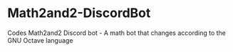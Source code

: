 # Math2and2-DiscordBot
Codes Math2and2 Discord bot - A math bot that changes according to the GNU Octave language
